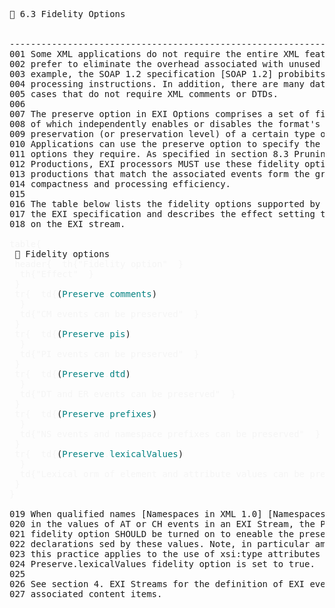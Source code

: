 <pre>
📎 6.3 Fidelity Options


--------------------------------------------------------------------------------
001 Some XML applications do not require the entire XML feature set and would
002 prefer to eliminate the overhead associated with unused features. For 
003 example, the SOAP 1.2 specification [SOAP 1.2] probibits the use of XML 
004 processing instructions. In addition, there are many data-exchange use
005 cases that do not require XML comments or DTDs.
006
007 The preserve option in EXI Options comprises a set of fidelity options, each
008 of which independently enables or disables the format's capacity for the
009 preservation (or preservation level) of a certain type of information item.
010 Applications can use the preserve option to specify the set of Fidelity
011 options they require. As specified in section 8.3 Pruning Unneeded 
012 Productions, EXI processors MUST use these fidelity options to prune
013 productions that match the associated events form the grammars, improving
014 compactness and processing efficiency.
015
016 The table below lists the fidelity options supported by this version of
017 the EXI specification and describes the effect setting these options has
018 on the EXI stream.

<span style="color: rgb(245,245,245);">table{</span>
 📎 Fidelity options
 <span style="color: rgb(245,245,245);">header{</span>  <span style="color: rgb(245,245,245);">th{</span><span style="color: rgb(245,245,245);">&quot;Fidelity option&quot;</span>  <span style="color: rgb(245,245,245);">}</span>  
  <span style="color: rgb(245,245,245);">th{</span><span style="color: rgb(245,245,245);">&quot;Effect&quot;</span>  <span style="color: rgb(245,245,245);">}</span>  
 <span style="color: rgb(245,245,245);">}</span> 
 <span style="color: rgb(245,245,245);">tr{</span>  <span style="color: rgb(245,245,245);">td{</span>(<span style="color:teal;">Preserve</span><span style="color: rgb(245,245,245);">.</span><span style="color:teal;">comments</span>)
  <span style="color: rgb(245,245,245);">}</span>  
  <span style="color: rgb(245,245,245);">td{</span><span style="color: rgb(245,245,245);">&quot;CM events can be preserved&quot;</span>  <span style="color: rgb(245,245,245);">}</span>  
 <span style="color: rgb(245,245,245);">}</span> 
 <span style="color: rgb(245,245,245);">tr{</span>  <span style="color: rgb(245,245,245);">td{</span>(<span style="color:teal;">Preserve</span><span style="color: rgb(245,245,245);">.</span><span style="color:teal;">pis</span>)
  <span style="color: rgb(245,245,245);">}</span>  
  <span style="color: rgb(245,245,245);">td{</span><span style="color: rgb(245,245,245);">&quot;PI events can be preserved&quot;</span>  <span style="color: rgb(245,245,245);">}</span>  
 <span style="color: rgb(245,245,245);">}</span> 
 <span style="color: rgb(245,245,245);">tr{</span>  <span style="color: rgb(245,245,245);">td{</span>(<span style="color:teal;">Preserve</span><span style="color: rgb(245,245,245);">.</span><span style="color:teal;">dtd</span>)
  <span style="color: rgb(245,245,245);">}</span>  
  <span style="color: rgb(245,245,245);">td{</span><span style="color: rgb(245,245,245);">&quot;DT and ER events can be preserved&quot;</span>  <span style="color: rgb(245,245,245);">}</span>  
 <span style="color: rgb(245,245,245);">}</span> 
 <span style="color: rgb(245,245,245);">tr{</span>  <span style="color: rgb(245,245,245);">td{</span>(<span style="color:teal;">Preserve</span><span style="color: rgb(245,245,245);">.</span><span style="color:teal;">prefixes</span>)
  <span style="color: rgb(245,245,245);">}</span>  
  <span style="color: rgb(245,245,245);">td{</span><span style="color: rgb(245,245,245);">&quot;NS events and namespace prefixes can be preserved&quot;</span>  <span style="color: rgb(245,245,245);">}</span>  
 <span style="color: rgb(245,245,245);">}</span> 
 <span style="color: rgb(245,245,245);">tr{</span>  <span style="color: rgb(245,245,245);">td{</span>(<span style="color:teal;">Preserve</span><span style="color: rgb(245,245,245);">.</span><span style="color:teal;">lexicalValues</span>)
  <span style="color: rgb(245,245,245);">}</span>  
  <span style="color: rgb(245,245,245);">td{</span><span style="color: rgb(245,245,245);">&quot;Lexical orm of element and attribute values can be preserved in value content items&quot;</span>  <span style="color: rgb(245,245,245);">}</span>  
 <span style="color: rgb(245,245,245);">}</span> 
<span style="color: rgb(245,245,245);">}</span>

019 When qualified names [Namespaces in XML 1.0] [Namespaces in XML 1.1] are used
020 in the values of AT or CH events in an EXI Stream, the Preserve.prefixes 
021 fidelity option SHOULD be turned on to eneable the preservaion of the NS prefix
022 declarations sed by these values. Note, in particular among other cases, that
023 this practice applies to the use of xsi:type attributes in EXI streams When
024 Preserve.lexicalValues fidelity option is set to true.
025
026 See section 4. EXI Streams for the definition of EXI event types and their
027 associated content items.


</pre>


